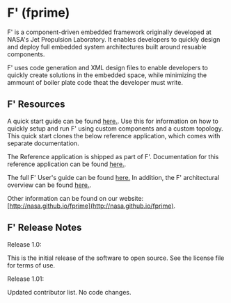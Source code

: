 # F' (fprime)

F' is a component-driven embedded framework originally developed at NASA's Jet Propulsion Laboratory. It enables developers to quickly design and deploy full embedded system architectures built around resuable components.

F' uses code generation and XML design files to enable developers to quickly create solutions in the embedded space, while minimizing the ammount of boiler plate code theat the developer must write.


## F' Resources

A quick start guide can be found [here.](http://nasa.github.io/fprime/getting-started.md). Use this for information on how to quickly setup and run F' using custom components and a custom topology. This quick start clones the below reference application, which comes with separate documentation.

The Reference application is shipped as part of F'. Documentation for this reference application can be found [here.](Ref/docs/sdd.md).

The full F' User's guide can be found [here.](docs/UsersGuide/FprimeUserGuide.pdf) In addition, the F' architectural overview can be found [here.](docs/Architecture/FPrimeArchitectureShort.pdf).

Other information can be found on our website: [http://nasa.github.io/fprime](http://nasa.github.io/fprime).

## F' Release Notes
Release 1.0: 

This is the initial release of the software to open source. See the license file for terms of use.

Release 1.01:

Updated contributor list. No code changes. 

